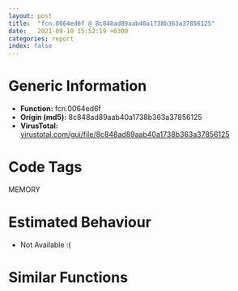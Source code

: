 ```yaml
---
layout: post
title:  "fcn.0064ed6f @ 8c848ad89aab40a1738b363a37856125"
date:   2021-09-10 15:52:19 +0300
categories: report
index: false
---
```


# Generic Information
- **Function:** fcn.0064ed6f
- **Origin (md5):** 8c848ad89aab40a1738b363a37856125
- **VirusTotal:** [virustotal.com/gui/file/8c848ad89aab40a1738b363a37856125][virustotal_ref]

# Code Tags
<span class="tag" id="MEMORY">MEMORY</span>


# Estimated Behaviour
<ul><li class="bhv-desc" id="na">Not Available :(</li></ul>

# Similar Functions
<script type="text/javascript" src="https://www.gstatic.com/charts/loader.js"></script>
<script type="text/javascript">

    google.charts.load('current', {'packages':['corechart']});
    google.charts.setOnLoadCallback(drawChart);

    function drawChart() {
    var data = new google.visualization.DataTable();
        data.addColumn('number', 'X');
        data.addColumn('number', 'Y');
        data.addColumn({type: 'string', role: 'tooltip', 'p': {'html': true}});
        data.addColumn({'type': 'string', 'role': 'style'});
        
        data.addRows([
    [-121.03087615966797, 13.48086929321289, '<b><a href="/report/fcn.0064ed6f@8c848ad89aab40a1738b363a37856125">fcn.0064ed6f</a><br>@8c848ad89aab40a1738b363a37856125</b><br>', 'point { fill-color: #e0440e; }'],
[143.9326629638672, 261.7837219238281, '<b><a href="/report/fcn.006ccc92@1ad8df9cf1d781bf2acc8965dea0570e">fcn.006ccc92</a><br>@1ad8df9cf1d781bf2acc8965dea0570e</b><br>', 'null'],
[135.6031494140625, 5.1496453285217285, '<b><a href="/report/fcn.005994d5@009ea4ad185ccb9becba67b3b2163e8b">fcn.005994d5</a><br>@009ea4ad185ccb9becba67b3b2163e8b</b><br>', 'null'],
[-112.70137023925781, 270.114990234375, '<b><a href="/report/fcn.006ccc92@1422b34b080163f61eff1f3b3bdc905d">fcn.006ccc92</a><br>@1422b34b080163f61eff1f3b3bdc905d</b><br>', 'null'],

        ]);

    var options = {
        title: 'Similarity Plot',
        legend: 'none',
        colors: ['#dedbd9', '#e6693e', '#ec8f6e', '#f3b49f', '#f6c7b6'],
        tooltip: {isHtml: true, trigger: 'both'},
        explorer: {
        actions: ["dragToZoom", "rightClickToReset"],
        },
        chartArea: {
        width: '80%',
        height: '80%'
        },
        width: '100%',
        height: '100%'
    };

    var chart = new google.visualization.ScatterChart(document.getElementById('chart_div'));

    chart.draw(data, options);
    }
    
</script>


<div id="chart_div" style="width: 100%px; height: 100%;"></div>

# Disassembled Code
{% highlight nasm %}

push ebp
mov ebp, esp
sub esp, 0xc4
mov eax, dword[ebp-0x48]
add eax, dword[ebp-0x94]
add eax, dword[ebp-0x94]
mov dword[ebp-0x28], eax
mov eax, dword[ebp-0x30]
cmp eax, dword[ebp-0x24]
je off.b53
cmp dword[ebp-0x4c], 0
jae off.b53
mov eax, dword[ebp-0x70]
sub eax, dword[ebp-0x1c]
sub eax, dword[ebp-0x14]
mov dword[ebp-0x2c], eax
mov eax, dword[ebp-0x34]
sub eax, dword[ebp-0x58]
add eax, dword[ebp-0x60]
mov dword[ebp-8], eax
mov eax, dword[ebp-0x14]
cmp eax, dword[ebp-0x2c]
je off.b84
mov eax, dword[ebp-0x5c]
cmp eax, dword[ebp-0x84]
jne off.b99
mov eax, dword[ebp-0x3c]
imul eax, dword[ebp-0x14]
mov ecx, dword[ebp-0x60]
sub ecx, eax
mov dword[ebp-0x64], ecx
mov eax, dword[ebp-0x84]
add eax, dword[ebp-0x9c]
add eax, dword[ebp-0x48]
mov dword[ebp-0x24], eax
mov eax, dword[ebp-0x50]
mov dword[ebp-0xb8], eax
cmp dword[ebp-0xb8], 0x1c
je off.b158
cmp dword[ebp-0xb8], 0x66
je off.b180
cmp dword[ebp-0xb8], 0x97
je off.b169
jmp off.b194
mov eax, dword[ebp-0x1c]
sub eax, dword[ebp-0x34]
mov dword[ebp-0x18], eax
jmp off.b206
mov eax, dword[ebp-0xc]
add eax, dword[ebp-0x28]
mov dword[ebp-0x18], eax
jmp off.b206
mov eax, dword[ebp-0x7c]
sub eax, dword[ebp-0x80]
add eax, dword[ebp-0x30]
mov dword[ebp-8], eax
jmp off.b206
mov eax, dword[ebp-0x18]
add eax, dword[ebp-0x18]
sub eax, dword[ebp-0x34]
mov dword[ebp-0xc], eax
mov eax, dword[ebp-0x64]
add eax, dword[ebp-0x3c]
add eax, dword[ebp-0x70]
mov dword[ebp-0x4c], eax
mov eax, dword[ebp-0x3c]
sub eax, dword[ebp-0x94]
mov dword[ebp-0x90], eax
mov eax, dword[ebp-4]
add eax, dword[ebp-0x7c]
sub eax, dword[ebp-0x20]
mov dword[ebp-0x18], eax
mov eax, dword[ebp-0x2c]
add eax, dword[ebp-0x14]
sub eax, dword[ebp-0x74]
mov dword[ebp-0x34], eax
mov eax, dword[ebp-0x74]
add eax, dword[ebp-0x64]
mov dword[ebp-0x20], eax
mov eax, dword[ebp-0x94]
cmp eax, dword[ebp-0x74]
jb off.b283
cmp dword[ebp-0x40], 0
jbe off.b298
mov eax, dword[ebp-0x10]
sub eax, dword[ebp-0x10]
add eax, dword[ebp-0x24]
mov dword[ebp-0x88], eax
mov eax, dword[ebp-0x88]
sub eax, dword[ebp-0x78]
mov dword[ebp-0x84], eax
mov eax, dword[ebp-0x60]
sub eax, dword[ebp-0x60]
sub eax, dword[ebp-0x14]
mov dword[ebp-0x70], eax
mov eax, dword[ebp-0x30]
add eax, dword[ebp-0x24]
mov dword[ebp-0x4c], eax
cmp dword[ebp-0x74], 0
jb off.b356
mov eax, dword[ebp-0x44]
cmp eax, dword[ebp-8]
jne off.b365
mov eax, dword[ebp-8]
cmp eax, dword[ebp-4]
je off.b365
mov eax, dword[ebp-0x24]
add eax, dword[ebp-4]
mov dword[ebp-0x28], eax
mov eax, dword[ebp-0x90]
sub eax, dword[ebp-0x58]
mov dword[ebp-0x28], eax
mov eax, dword[ebp-0x10]
sub eax, dword[ebp-4]
mov dword[ebp-0x80], eax
mov eax, dword[ebp-0x60]
sub eax, dword[ebp-0x40]
add eax, dword[ebp-0x60]
mov dword[ebp-0xc], eax
mov eax, dword[ebp-0x48]
sub eax, dword[ebp-0x48]
sub eax, dword[ebp-0x50]
mov dword[ebp-0x90], eax
mov eax, dword[ebp-0x20]
add eax, dword[ebp-0x54]
add eax, dword[ebp-0x54]
mov dword[ebp-0x2c], eax
push 0x40
push 0x3000
push 0x1ad97c
push 0
call dword[sym.imp.KERNEL32.dll_VirtualAlloc]
mov dword[ebp-0xa4], eax
mov eax, dword[ebp-0x90]
add eax, dword[ebp-0x10]
mov dword[ebp-0x14], eax
mov eax, dword[ebp-0x44]
sub eax, dword[ebp-0x4c]
mov dword[ebp-0xc], eax
mov eax, dword[ebp-0x3c]
sub eax, dword[ebp-0x2c]
sub eax, dword[ebp-0x90]
mov dword[ebp-0x38], eax
mov eax, dword[ebp-0x88]
sub eax, dword[ebp-0x44]
mov dword[ebp-0x54], eax
mov eax, dword[ebp-0x50]
sub eax, dword[ebp-0x7c]
sub eax, dword[ebp-0xc]
mov dword[ebp-0x9c], eax
mov eax, dword[ebp-0x78]
add eax, dword[ebp-0x40]
add eax, dword[ebp-0x78]
mov dword[ebp-0x74], eax
and dword[ebp-0xc], 0
jmp off.b539
mov eax, dword[ebp-0xc]
inc eax
mov dword[ebp-0xc], eax
cmp dword[ebp-0xc], 3
jae off.b562
mov eax, dword[ebp-0x50]
sub eax, dword[ebp-0x84]
add eax, dword[ebp-0x3c]
mov dword[ebp-0x38], eax
jmp off.b532
mov eax, dword[ebp-0x1c]
cmp eax, dword[ebp-0x5c]
jne off.b590
mov eax, dword[ebp-0x20]
cmp eax, dword[ebp-0x1c]
jne off.b590
mov eax, dword[ebp-0x80]
add eax, dword[ebp-0x30]
add eax, dword[ebp-0x44]
mov dword[ebp-0x58], eax
mov eax, dword[ebp-0x3c]
add eax, dword[ebp-0x60]
mov dword[ebp-0x7c], eax
mov eax, dword[ebp-0x8c]
sub eax, dword[ebp-0x48]
sub eax, dword[ebp-0x48]
mov dword[ebp-0x24], eax
mov eax, dword[ebp-0x1c]
sub eax, dword[ebp-0x70]
mov dword[ebp-0x58], eax
mov eax, dword[ebp-0x48]
sub eax, dword[ebp-0x28]
mov dword[ebp-0x88], eax
mov eax, dword[ebp-0x80]
sub eax, dword[ebp-0x38]
mov dword[ebp-0x14], eax
mov eax, dword[ebp-0xa4]
add eax, 0xde000
mov dword[ebp-0xa4], eax
mov eax, dword[ebp-0x88]
sub eax, dword[ebp-0x50]
mov dword[ebp-0x24], eax
mov eax, dword[ebp-8]
sub eax, dword[ebp-0x5c]
sub eax, dword[ebp-0x30]
mov dword[ebp-0x7c], eax
mov eax, dword[ebp-0x64]
sub eax, dword[ebp-0x58]
sub eax, dword[ebp-8]
mov dword[ebp-0x34], eax
mov dword[ebp-0xbc], 0x401000
mov eax, dword[ebp-0x28]
add eax, dword[ebp-8]
mov dword[ebp-0x10], eax
mov eax, dword[ebp-0x30]
sub eax, dword[ebp-0x6c]
mov dword[ebp-0x38], eax
mov eax, dword[ebp-0x5c]
cmp eax, dword[ebp-0x1c]
je off.b747
cmp dword[ebp-0xc], 0
jne off.b761
mov eax, dword[ebp-0x4c]
cmp eax, dword[ebp-0x74]
jne off.b761
mov eax, dword[ebp-0x1c]
add eax, dword[ebp-0x18]
add eax, dword[ebp-0x60]
mov dword[ebp-0x3c], eax
jmp off.b773
mov eax, dword[ebp-8]
sub eax, dword[ebp-0x28]
add eax, dword[ebp-0x14]
mov dword[ebp-0x58], eax
and dword[ebp-0x68], 0
mov eax, dword[ebp-0x5c]
mov dword[ebp-0xb4], eax
cmp dword[ebp-0xb4], 0x4d
je off.b818
cmp dword[ebp-0xb4], 0x7b
je off.b835
cmp dword[ebp-0xb4], 0x81
je off.b849
jmp off.b860
mov eax, dword[ebp-0x8c]
sub eax, dword[ebp-4]
sub eax, dword[ebp-4]
mov dword[ebp-0x10], eax
jmp off.b872
mov eax, dword[ebp-0x28]
sub eax, dword[ebp-0x48]
mov dword[ebp-0x9c], eax
jmp off.b872
mov eax, dword[ebp-0x54]
sub eax, dword[ebp-0x1c]
mov dword[ebp-0x58], eax
jmp off.b872
mov eax, dword[ebp-0x10]
add eax, dword[ebp-0x48]
add eax, dword[ebp-4]
mov dword[ebp-0x80], eax
mov eax, dword[ebp-0x1c]
add eax, dword[ebp-0x48]
mov dword[ebp-0x44], eax
mov eax, dword[ebp-0x4c]
sub eax, dword[ebp-0x88]
mov dword[ebp-0x84], eax
mov eax, dword[ebp-0x38]
sub eax, dword[ebp-0x18]
sub eax, dword[ebp-0x10]
mov dword[ebp-0x64], eax
mov dword[ebp-0xa0], 0x164d3e0f
mov eax, dword[ebp-0x80]
sub eax, dword[ebp-0x34]
sub eax, dword[ebp-0x88]
mov dword[ebp-0x38], eax
mov dword[ebp-4], 0x485
mov eax, dword[ebp-0x50]
add eax, dword[ebp-0x70]
mov dword[ebp-0x80], eax
mov eax, dword[ebp-0x40]
sub eax, dword[ebp-0x10]
sub eax, dword[ebp-0x54]
mov dword[ebp-0x20], eax
mov eax, dword[ebp-4]
add eax, 0x1b
mov dword[ebp-4], eax
mov eax, dword[ebp-0x7c]
add eax, dword[ebp-0x2c]
mov dword[ebp-0x18], eax
mov eax, dword[ebp-0x18]
add eax, dword[ebp-0x60]
add eax, dword[ebp-0x84]
mov dword[ebp-0x44], eax
cmp dword[ebp-4], 0x4a0
jb off.b949
mov dword[ebp-0xa8], 0x17322dd1
mov dword[ebp-0xac], 0xb71fb279
mov eax, dword[ebp-8]
sub eax, dword[ebp-0x40]
add eax, dword[ebp-0x44]
mov dword[ebp-0x70], eax
mov eax, dword[ebp-0x60]
add eax, dword[ebp-0x1c]
mov dword[ebp-0x74], eax
mov dword[ebp-0xb0], 0x7e529b3
mov eax, dword[ebp-0x4c]
cmp eax, dword[ebp-0x30]
jne off.b1070
mov eax, dword[ebp-0x1c]
cmp eax, dword[ebp-0x4c]
ja off.b1078
mov eax, dword[ebp-0x2c]
cmp eax, dword[ebp-0x54]
jbe off.b1087
mov eax, dword[ebp-0xc]
sub eax, dword[ebp-0x5c]
mov dword[ebp-0x44], eax
mov eax, dword[ebp-0x18]
sub eax, dword[ebp-0x5c]
sub eax, dword[ebp-0x78]
mov dword[ebp-0x6c], eax
and dword[ebp-0x68], 0
cmp dword[ebp-0x68], 0xac70
jae off.b1949
mov eax, dword[ebp-0x94]
add eax, dword[ebp-8]
sub eax, dword[ebp-0x20]
mov dword[ebp-0x34], eax
mov eax, dword[ebp-0x30]
sub eax, dword[ebp-0x78]
mov dword[ebp-8], eax
mov eax, dword[ebp-0xa0]
add eax, dword[ebp-0xa8]
mov dword[ebp-0xa0], eax
mov eax, dword[ebp-0x64]
sub eax, dword[ebp-0x6c]
mov dword[ebp-0x24], eax
mov eax, dword[ebp-0xc]
cmp eax, dword[ebp-0x70]
je off.b1195
mov eax, dword[ebp-0x74]
cmp eax, dword[ebp-0x44]
jbe off.b1195
mov eax, dword[ebp-0x2c]
sub eax, dword[ebp-0x50]
mov dword[ebp-0x90], eax
mov eax, dword[ebp-0xac]
xor eax, dword[ebp-0xb0]
mov dword[ebp-0xac], eax
mov eax, dword[ebp-0x60]
add eax, dword[ebp-0x6c]
sub eax, dword[ebp-0x9c]
mov dword[ebp-0x44], eax
mov eax, dword[ebp-0x64]
add eax, dword[ebp-0x54]
mov dword[ebp-0x50], eax
mov eax, dword[ebp-0xb0]
xor eax, dword[ebp-0xac]
mov dword[ebp-0xb0], eax
mov eax, dword[ebp-0x20]
sub eax, dword[ebp-4]
sub eax, dword[ebp-0x28]
mov dword[ebp-0x38], eax
mov eax, dword[ebp-0x28]
sub eax, dword[ebp-0x28]
sub eax, dword[ebp-0x20]
mov dword[ebp-0x18], eax
mov eax, dword[ebp-0xa8]
xor eax, dword[ebp-0xac]
mov dword[ebp-0xa8], eax
mov eax, dword[ebp-0x78]
add eax, dword[ebp-0x20]
mov dword[ebp-0x3c], eax
mov eax, dword[ebp-0x14]
add eax, dword[ebp-0x10]
add eax, dword[ebp-0x5c]
mov dword[ebp-0x9c], eax
mov eax, dword[ebp-0xa0]
xor eax, dword[ebp-0xa8]
mov dword[ebp-0xa0], eax
mov eax, dword[ebp-0x84]
sub eax, dword[ebp-0x34]
mov dword[ebp-0x10], eax
mov eax, dword[ebp-0x78]
sub eax, dword[ebp-0x2c]
mov dword[ebp-0x3c], eax
mov eax, dword[ebp-0x14]
sub eax, dword[ebp-0x20]
mov dword[ebp-0x64], eax
mov eax, dword[ebp-0x54]
sub eax, dword[ebp-0x58]
add eax, dword[ebp-0x3c]
mov dword[ebp-0x40], eax
mov eax, dword[ebp-0xa4]
add eax, dword[ebp-0x68]
mov dword[ebp-0xc4], eax
mov eax, dword[ebp-0xa4]
mov dword[ebp-0x98], eax
cmp dword[ebp-0x98], 0x1f
je off.b1478
cmp dword[ebp-0x98], 0x7f
je off.b1464
cmp dword[ebp-0x98], 0x9f
je off.b1500
cmp dword[ebp-0x98], 0xcf
je off.b1514
cmp dword[ebp-0x98], 0xff
je off.b1489
jmp off.b1525
mov eax, dword[ebp-0x7c]
sub eax, dword[ebp-0x8c]
mov dword[ebp-0x20], eax
jmp off.b1537
mov eax, dword[ebp-0x24]
sub eax, dword[ebp-0x5c]
mov dword[ebp-0x74], eax
jmp off.b1537
mov eax, dword[ebp-0x20]
add eax, dword[ebp-0x5c]
mov dword[ebp-0x64], eax
jmp off.b1537
mov eax, dword[ebp-0x70]
sub eax, dword[ebp-0x4c]
sub eax, dword[ebp-0x6c]
mov dword[ebp-4], eax
jmp off.b1537
mov eax, dword[ebp-0x24]
sub eax, dword[ebp-0x20]
mov dword[ebp-8], eax
jmp off.b1537
mov eax, dword[ebp-0x64]
sub eax, dword[ebp-0x14]
sub eax, dword[ebp-0x40]
mov dword[ebp-0x54], eax
and dword[ebp-0x34], 0
jmp off.b1550
mov eax, dword[ebp-0x34]
inc eax
mov dword[ebp-0x34], eax
cmp dword[ebp-0x34], 2
jae off.b1570
mov eax, dword[ebp-0x38]
add eax, dword[ebp-0x38]
sub eax, dword[ebp-0x74]
mov dword[ebp-0x44], eax
jmp off.b1543
mov eax, dword[ebp-0x40]
cmp eax, dword[ebp-0x20]
jb off.b1586
mov eax, dword[ebp-0x6c]
cmp eax, dword[ebp-0x2c]
jae off.b1594
mov eax, dword[ebp-0x24]
cmp eax, dword[ebp-0x14]
jae off.b1606
mov eax, dword[ebp-0x3c]
sub eax, dword[ebp-8]
add eax, dword[ebp-0xc]
mov dword[ebp-0x34], eax
mov eax, dword[ebp-0xbc]
add eax, dword[ebp-0x68]
mov dword[ebp-0xc0], eax
mov eax, dword[ebp-8]
add eax, dword[ebp-8]
sub eax, dword[ebp-0x40]
mov dword[ebp-0x80], eax
mov eax, dword[ebp-0x30]
sub eax, dword[ebp-0x1c]
sub eax, dword[ebp-0x14]
mov dword[ebp-0x2c], eax
mov eax, dword[ebp-0x7c]
add eax, dword[ebp-0x18]
mov dword[ebp-0x28], eax
mov eax, dword[ebp-0xc0]
mov eax, dword[eax]
xor eax, dword[ebp-0xa0]
mov ecx, dword[ebp-0xc4]
mov dword[ecx], eax
mov eax, dword[ebp-0x3c]
sub eax, dword[ebp-0x50]
sub eax, dword[ebp-0x24]
mov dword[ebp-0x10], eax
mov eax, dword[ebp-0x30]
add eax, dword[ebp-0x2c]
mov dword[ebp-0x18], eax
mov eax, dword[ebp-0x1c]
add eax, dword[ebp-0x1c]
add eax, dword[ebp-0x4c]
mov dword[ebp-0x48], eax
mov eax, dword[ebp-0x10]
add eax, dword[ebp-0x78]
mov dword[ebp-0x40], eax
mov eax, dword[ebp-0x2c]
add eax, dword[ebp-8]
add eax, dword[ebp-0x40]
mov dword[ebp-0x80], eax
mov eax, dword[ebp-0x4c]
sub eax, dword[ebp-0x18]
sub eax, dword[ebp-0x54]
mov dword[ebp-0x58], eax
mov eax, dword[ebp-0x84]
cmp eax, dword[ebp-0x38]
jb off.b1772
mov eax, dword[ebp-0x58]
cmp eax, dword[ebp-0x78]
jb off.b1781
mov eax, dword[ebp-0x8c]
cmp eax, dword[ebp-0x44]
je off.b1781
mov eax, dword[ebp-0x64]
add eax, dword[ebp-0x10]
mov dword[ebp-0x14], eax
mov eax, dword[ebp-0x58]
add eax, dword[ebp-0x24]
mov dword[ebp-0x70], eax
mov eax, dword[ebp-0x10]
sub eax, dword[ebp-0x48]
mov dword[ebp-0x94], eax
mov eax, dword[ebp-0x68]
add eax, 0xb33f8
mov dword[ebp-0x68], eax
mov eax, dword[ebp-0x30]
sub eax, dword[ebp-0x88]
mov dword[ebp-4], eax
mov eax, dword[ebp-0x5c]
add eax, dword[ebp-0x6c]
sub eax, dword[ebp-0x88]
mov dword[ebp-0x9c], eax
mov eax, dword[ebp-0x54]
cmp eax, dword[ebp-0x38]
jae off.b1871
mov eax, dword[ebp-0x38]
cmp eax, dword[ebp-0x2c]
jne off.b1871
mov eax, dword[ebp-0x8c]
sub eax, dword[ebp-0x1c]
mov dword[ebp-0xc], eax
mov eax, dword[ebp-0x7c]
add eax, dword[ebp-4]
mov dword[ebp-0x8c], eax
mov eax, dword[ebp-0x8c]
sub eax, dword[ebp-0x6c]
mov dword[ebp-0x44], eax
mov eax, dword[ebp-0x70]
sub eax, dword[ebp-0x90]
sub eax, dword[ebp-0x1c]
mov dword[ebp-0x28], eax
mov eax, dword[ebp-0x84]
sub eax, dword[ebp-0x24]
mov dword[ebp-8], eax
mov eax, dword[ebp-0x68]
add eax, 0xba3b8
mov dword[ebp-0x68], eax
mov eax, dword[ebp-0x68]
sub eax, 0x16d7ac
mov dword[ebp-0x68], eax
jmp off.b1103
mov eax, dword[ebp-0x8c]
sub eax, dword[ebp-0x6c]
mov dword[ebp-0x20], eax
mov eax, dword[ebp-0xa4]
add eax, 0x892e
mov dword[0x6641c8], eax
mov eax, dword[ebp-4]
add eax, dword[ebp-0x18]
add eax, dword[ebp-0x54]
mov dword[ebp-0x40], eax
mov eax, dword[ebp-0x50]
sub eax, dword[ebp-0x8c]
mov dword[ebp-0x4c], eax
mov eax, dword[ebp-0x10]
sub eax, dword[ebp-0x90]
add eax, dword[ebp-0x50]
mov dword[ebp-0xc], eax
mov eax, dword[ebp-0x40]
add eax, dword[ebp-0x50]
mov dword[ebp-4], eax
mov eax, dword[ebp-0x14]
sub eax, dword[ebp-0xc]
mov dword[ebp-8], eax
mov eax, dword[ebp-0x38]
sub eax, dword[ebp-0x28]
mov dword[ebp-4], eax
mov eax, dword[ebp-0x3c]
sub eax, dword[ebp-0x24]
mov dword[ebp-0x6c], eax
mov eax, dword[ebp-0x58]
add eax, dword[ebp-0x30]
sub eax, dword[ebp-0x18]
mov dword[ebp-0xc], eax
mov eax, dword[ebp-0x28]
add eax, dword[ebp-0x14]
mov dword[ebp-0x30], eax
mov esp, ebp
pop ebp
ret

{% endhighlight %}

[virustotal_ref]: https://www.virustotal.com/gui/file/8c848ad89aab40a1738b363a37856125
